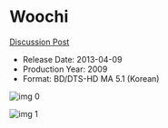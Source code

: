 # Woochi

[Discussion Post](https://www.avsforum.com/threads/bass-eq-for-filtered-movies.2995212/post-59881848)

* Release Date: 2013-04-09
* Production Year: 2009
* Format: BD/DTS-HD MA 5.1 (Korean)

![img 0](https://i.imgur.com/5cbRsQJ.jpg)

![img 1](https://i.imgur.com/M5iXWtf.png)

